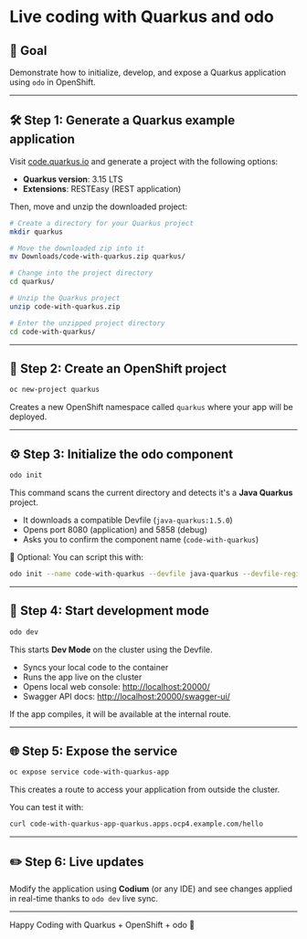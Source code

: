 # Live coding with Quarkus and odo

## 🎯 Goal
Demonstrate how to initialize, develop, and expose a Quarkus application using `odo` in OpenShift.

---

## 🛠️ Step 1: Generate a Quarkus example application

Visit [code.quarkus.io](https://code.quarkus.io/) and generate a project with the following options:
- **Quarkus version**: 3.15 LTS
- **Extensions**: RESTEasy (REST application)

Then, move and unzip the downloaded project:

```bash
# Create a directory for your Quarkus project
mkdir quarkus

# Move the downloaded zip into it
mv Downloads/code-with-quarkus.zip quarkus/

# Change into the project directory
cd quarkus/

# Unzip the Quarkus project
unzip code-with-quarkus.zip

# Enter the unzipped project directory
cd code-with-quarkus/
```

---

## 🚀 Step 2: Create an OpenShift project

```bash
oc new-project quarkus
```

Creates a new OpenShift namespace called `quarkus` where your app will be deployed.

---

## ⚙️ Step 3: Initialize the odo component

```bash
odo init
```

This command scans the current directory and detects it's a **Java Quarkus** project.
- It downloads a compatible Devfile (`java-quarkus:1.5.0`)
- Opens port 8080 (application) and 5858 (debug)
- Asks you to confirm the component name (`code-with-quarkus`)

📝 Optional: You can script this with:

```bash
odo init --name code-with-quarkus --devfile java-quarkus --devfile-registry DefaultDevfileRegistry --devfile-version 1.5.0
```

---

## 🧪 Step 4: Start development mode

```bash
odo dev
```

This starts **Dev Mode** on the cluster using the Devfile.
- Syncs your local code to the container
- Runs the app live on the cluster
- Opens local web console: [http://localhost:20000/](http://localhost:20000/)
- Swagger API docs: [http://localhost:20000/swagger-ui/](http://localhost:20000/swagger-ui/)

If the app compiles, it will be available at the internal route.

---

## 🌐 Step 5: Expose the service

```bash
oc expose service code-with-quarkus-app
```

This creates a route to access your application from outside the cluster.

You can test it with:

```bash
curl code-with-quarkus-app-quarkus.apps.ocp4.example.com/hello
```

---

## ✏️ Step 6: Live updates

Modify the application using **Codium** (or any IDE) and see changes applied in real-time thanks to `odo dev` live sync.

---

Happy Coding with Quarkus + OpenShift + odo 🚀
